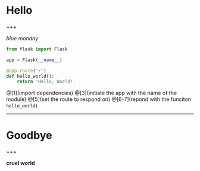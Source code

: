 # Hello

+++ 

_blue monday_

```python
from flask import Flask

app = Flask(__name__)

@app.route('/')
def hello_world():
    return 'Hello, World!'
```

@[1](import dependencies)
@[3](initiate the app with the name of the module)
@[5](set the route to respond on)
@[6-7](repond with the funciton `hello_world`)

---

# Goodbye

+++

**cruel world**
